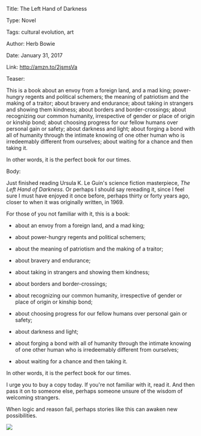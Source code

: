 Title: The Left Hand of Darkness

Type: Novel

Tags: cultural evolution, art

Author: Herb Bowie

Date: January 31, 2017

Link: http://amzn.to/2jsmsVa

Teaser:

This is a book about an envoy from a foreign land, and a mad king;  power-hungry regents and political schemers; the meaning of patriotism and the making of a traitor; about bravery and endurance; about taking in strangers and showing them kindness; about borders and border-crossings; about recognizing our common humanity, irrespective of gender or place of origin or kinship bond; about choosing progress for our fellow humans over personal gain or safety; about darkness and light; about forging a bond with all of humanity through the intimate knowing of one other human who is irredeemably different from ourselves; about waiting for a chance and then taking it. 

In other words, it is the perfect book for our times.

Body:

Just finished reading Ursula K. Le Guin's science fiction masterpiece, *The Left Hand of Darkness*. Or perhaps I should say rereading it, since I feel sure I must have enjoyed it once before, perhaps thirty or forty years ago, closer to when it was originally written, in 1969. 

For those of you not familiar with it, this is a book:

* about an envoy from a foreign land, and a mad king;  

* about power-hungry regents and political schemers; 

* about the meaning of patriotism and the making of a traitor; 

* about bravery and endurance; 

* about taking in strangers and showing them kindness; 

* about borders and border-crossings; 

* about recognizing our common humanity, irrespective of gender or place of origin or kinship bond; 

* about choosing progress for our fellow humans over personal gain or safety; 

* about darkness and light; 

* about forging a bond with all of humanity through the intimate knowing of one other human who is irredeemably different from ourselves; 

* about waiting for a chance and then taking it. 

In other words, it is the perfect book for our times.

I urge you to buy a copy today. If you're not familiar with it, read it. And then pass it on to someone else, perhaps someone unsure of the wisdom of welcoming strangers. 

When logic and reason fail, perhaps stories like this can awaken new possibilities. 

<a href="https://www.amazon.com/Left-Hand-Darkness-Penguin-Galaxy/dp/0143111590/ref=as_li_ss_il?_encoding=UTF8&qid=1485903447&sr=8-1&linkCode=li3&tag=practopians-20&linkId=b741e3ab2b062c31c7737ba6936eb2df" target="_blank"><img border="0" src="//ws-na.amazon-adsystem.com/widgets/q?_encoding=UTF8&ASIN=0143111590&Format=_SL250_&ID=AsinImage&MarketPlace=US&ServiceVersion=20070822&WS=1&tag=practopians-20" ></a><img src="https://ir-na.amazon-adsystem.com/e/ir?t=practopians-20&l=li3&o=1&a=0143111590" width="1" height="1" border="0" alt="" style="border:none !important; margin:0px !important;" />
